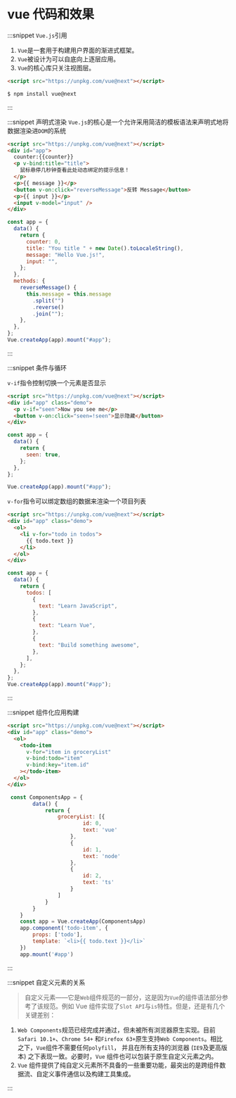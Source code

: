 # vue 代码和效果

:::snippet `Vue.js`引用

1. `Vue`是一套用于构建用户界面的渐进式框架。
2. `Vue`被设计为可以自底向上逐层应用。
3. `Vue`的核心库只关注视图层。

```html
<script src="https://unpkg.com/vue@next"></script>
```

```bash
$ npm install vue@next
```

:::

:::snippet 声明式渲染
`Vue.js`的核心是一个允许采用简洁的模板语法来声明式地将数据渲染进`DOM`的系统

```html
<script src="https://unpkg.com/vue@next"></script>
<div id="app">
  counter:{{counter}}
  <p v-bind:title="title">
    鼠标悬停几秒钟查看此处动态绑定的提示信息！
  </p>
  <p>{{ message }}</p>
  <button v-on:click="reverseMessage">反转 Message</button>
  <p>{{ input }}</p>
  <input v-model="input" />
</div>
```

```javascript
const app = {
  data() {
    return {
      counter: 0,
      title: "You title " + new Date().toLocaleString(),
      message: "Hello Vue.js!",
      input: "",
    };
  },
  methods: {
    reverseMessage() {
      this.message = this.message
        .split("")
        .reverse()
        .join("");
    },
  },
};
Vue.createApp(app).mount("#app");
```

:::

:::snippet 条件与循环

`v-if`指令控制切换一个元素是否显示

```html
<script src="https://unpkg.com/vue@next"></script>
<div id="app" class="demo">
  <p v-if="seen">Now you see me</p>
  <button v-on:click="seen=!seen">显示隐藏</button>
</div>
```

```javascript
const app = {
  data() {
    return {
      seen: true,
    };
  },
};

Vue.createApp(app).mount("#app");
```

`v-for`指令可以绑定数组的数据来渲染一个项目列表

```html
<script src="https://unpkg.com/vue@next"></script>
<div id="app" class="demo">
  <ol>
    <li v-for="todo in todos">
      {{ todo.text }}
    </li>
  </ol>
</div>
```

```javascript
const app = {
  data() {
    return {
      todos: [
        {
          text: "Learn JavaScript",
        },
        {
          text: "Learn Vue",
        },
        {
          text: "Build something awesome",
        },
      ],
    };
  },
};
Vue.createApp(app).mount("#app");
```

:::

:::snippet 组件化应用构建

```html
<script src="https://unpkg.com/vue@next"></script>
<div id="app" class="demo">
  <ol>
    <todo-item
      v-for="item in groceryList"
      v-bind:todo="item"
      v-bind:key="item.id"
    ></todo-item>
  </ol>
</div>
```

```javascript
 const ComponentsApp = {
        data() {
            return {
                groceryList: [{
                        id: 0,
                        text: 'vue'
                    },
                    {
                        id: 1,
                        text: 'node'
                    },
                    {
                        id: 2,
                        text: 'ts'
                    }
                ]
            }
        }
    }
    const app = Vue.createApp(ComponentsApp)
    app.component('todo-item', {
        props: ['todo'],
        template: `<li>{{ todo.text }}</li>`
    })
    app.mount('#app')
```

:::

:::snippet 自定义元素的关系

> 自定义元素——它是`Web`组件规范的一部分，这是因为`Vue`的组件语法部分参考了该规范。例如 Vue 组件实现了`Slot API`与`is`特性。但是，还是有几个关键差别：

1. `Web Components`规范已经完成并通过，但未被所有浏览器原生实现。目前`Safari 10.1+`、`Chrome 54+`
   和`Firefox 63+`原生支持`Web Components`。相比之下，`Vue`组件不需要任何`polyfill`，
   并且在所有支持的浏览器 (`IE9`及更高版本) 之下表现一致。必要时，`Vue` 组件也可以包装于原生自定义元素之内。
2. `Vue` 组件提供了纯自定义元素所不具备的一些重要功能，最突出的是跨组件数据流、自定义事件通信以及构建工具集成。

:::
